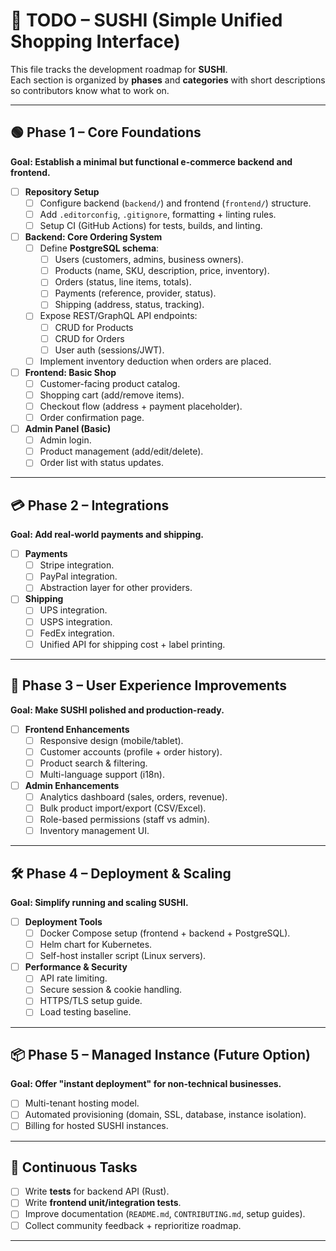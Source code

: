 # 📝 TODO – SUSHI (Simple Unified Shopping Interface)

This file tracks the development roadmap for **SUSHI**.  
Each section is organized by **phases** and **categories** with short descriptions so contributors know what to work on.

---

## 🟢 Phase 1 – Core Foundations
**Goal: Establish a minimal but functional e-commerce backend and frontend.**

- [ ] **Repository Setup**
  - [ ] Configure backend (`backend/`) and frontend (`frontend/`) structure.
  - [ ] Add `.editorconfig`, `.gitignore`, formatting + linting rules.
  - [ ] Setup CI (GitHub Actions) for tests, builds, and linting.

- [ ] **Backend: Core Ordering System**
  - [ ] Define **PostgreSQL schema**:
    - [ ] Users (customers, admins, business owners).
    - [ ] Products (name, SKU, description, price, inventory).
    - [ ] Orders (status, line items, totals).
    - [ ] Payments (reference, provider, status).
    - [ ] Shipping (address, status, tracking).
  - [ ] Expose REST/GraphQL API endpoints:
    - [ ] CRUD for Products
    - [ ] CRUD for Orders
    - [ ] User auth (sessions/JWT).
  - [ ] Implement inventory deduction when orders are placed.

- [ ] **Frontend: Basic Shop**
  - [ ] Customer-facing product catalog.
  - [ ] Shopping cart (add/remove items).
  - [ ] Checkout flow (address + payment placeholder).
  - [ ] Order confirmation page.

- [ ] **Admin Panel (Basic)**
  - [ ] Admin login.
  - [ ] Product management (add/edit/delete).
  - [ ] Order list with status updates.

---

## 💳 Phase 2 – Integrations
**Goal: Add real-world payments and shipping.**

- [ ] **Payments**
  - [ ] Stripe integration.
  - [ ] PayPal integration.
  - [ ] Abstraction layer for other providers.

- [ ] **Shipping**
  - [ ] UPS integration.
  - [ ] USPS integration.
  - [ ] FedEx integration.
  - [ ] Unified API for shipping cost + label printing.

---

## 🎨 Phase 3 – User Experience Improvements
**Goal: Make SUSHI polished and production-ready.**

- [ ] **Frontend Enhancements**
  - [ ] Responsive design (mobile/tablet).
  - [ ] Customer accounts (profile + order history).
  - [ ] Product search & filtering.
  - [ ] Multi-language support (i18n).

- [ ] **Admin Enhancements**
  - [ ] Analytics dashboard (sales, orders, revenue).
  - [ ] Bulk product import/export (CSV/Excel).
  - [ ] Role-based permissions (staff vs admin).
  - [ ] Inventory management UI.

---

## 🛠️ Phase 4 – Deployment & Scaling
**Goal: Simplify running and scaling SUSHI.**

- [ ] **Deployment Tools**
  - [ ] Docker Compose setup (frontend + backend + PostgreSQL).
  - [ ] Helm chart for Kubernetes.
  - [ ] Self-host installer script (Linux servers).

- [ ] **Performance & Security**
  - [ ] API rate limiting.
  - [ ] Secure session & cookie handling.
  - [ ] HTTPS/TLS setup guide.
  - [ ] Load testing baseline.

---

## 📦 Phase 5 – Managed Instance (Future Option)
**Goal: Offer "instant deployment" for non-technical businesses.**

- [ ] Multi-tenant hosting model.
- [ ] Automated provisioning (domain, SSL, database, instance isolation).
- [ ] Billing for hosted SUSHI instances.

---

## 🧪 Continuous Tasks
- [ ] Write **tests** for backend API (Rust).
- [ ] Write **frontend unit/integration tests**.
- [ ] Improve documentation (`README.md`, `CONTRIBUTING.md`, setup guides).
- [ ] Collect community feedback + reprioritize roadmap.

---
